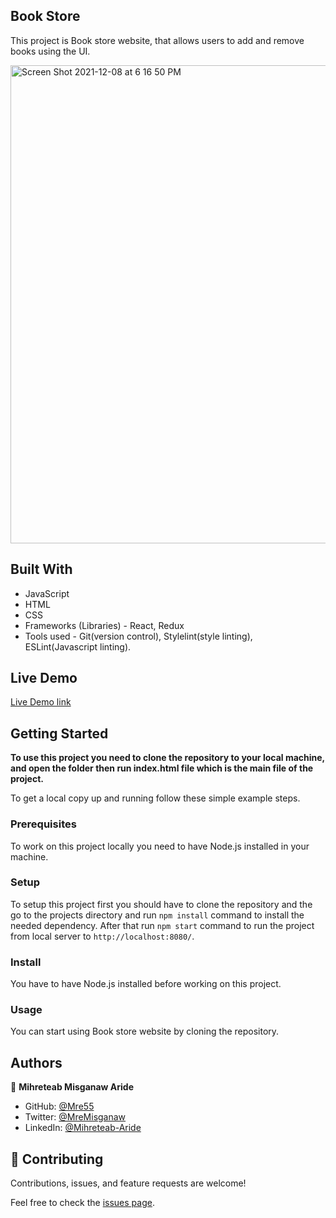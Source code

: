 ## Book Store

This project is Book store website, that allows users to add and remove books using the UI.

<img width="765" alt="Screen Shot 2021-12-08 at 6 16 50 PM" src="https://user-images.githubusercontent.com/34578631/150406323-95869d53-2b47-49b6-aceb-d4e0535c78da.png">



## Built With

- JavaScript
- HTML
- CSS
- Frameworks (Libraries) - React, Redux
- Tools used - Git(version control), Stylelint(style linting), ESLint(Javascript linting).

## Live Demo

[Live Demo link](https://mre55.github.io/bookstore/)

## Getting Started

**To use this project you need to clone the repository to your local machine, and open the folder then run index.html file which is the main file of the project.**

To get a local copy up and running follow these simple example steps.

### Prerequisites

To work on this project locally you need to have Node.js installed in your machine.

### Setup

To setup this project first you should have to clone the repository and the go to the projects directory and run `npm install` command to install the needed dependency. After that run `npm start` command to run the project from local server to `http://localhost:8080/`.

### Install

You have to have Node.js installed before working on this project.

### Usage

You can start using Book store website by cloning the repository.


## Authors

👤 **Mihreteab Misganaw Aride**

- GitHub: [@Mre55](https://github.com/Mre55)
- Twitter: [@MreMisganaw](https://twitter.com/MreMisganaw)
- LinkedIn: [@Mihreteab-Aride](https://www.linkedin.com/in/mihreteabaride/)

## 🤝 Contributing

Contributions, issues, and feature requests are welcome!

Feel free to check the [issues page](../../issues/).
